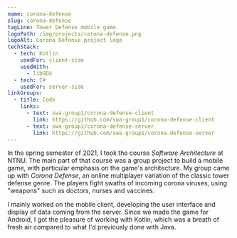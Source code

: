 ```yaml
---
name: corona-defense
slug: corona-defense
tagLine: Tower Defense mobile game.
logoPath: /img/projects/corona-defense.png
logoAlt: Corona Defense project logo
techStack:
  - tech: Kotlin
    usedFor: client-side
    usedWith:
      - libGDX
  - tech: C#
    usedFor: server-side
linkGroups:
  - title: Code
    links:
      - text: swa-group1/corona-defense-client
        link: https://github.com/swa-group1/corona-defense-client
      - text: swa-group1/corona-defense-server
        link: https://github.com/swa-group1/corona-defense-server
---
```


In the spring semester of 2021, I took the course _Software Architecture_ at NTNU. The main part of
that course was a group project to build a mobile game, with particular emphasis on the game's
architecture. My group came up with _Corona Defense_, an online multiplayer variation of the classic
tower defense genre. The players fight swaths of incoming corona viruses, using "weapons" such as
doctors, nurses and vaccines.

I mainly worked on the mobile client, developing the user interface and display of data coming from
the server. Since we made the game for Android, I got the pleasure of working with Kotlin, which was
a breath of fresh air compared to what I'd previously done with Java.
